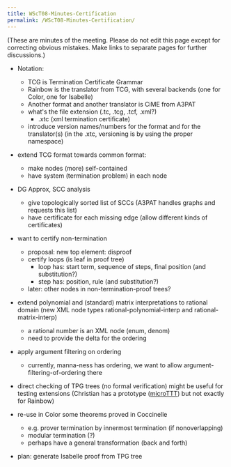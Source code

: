 ```yaml
---
title: WScT08-Minutes-Certification
permalink: /WScT08-Minutes-Certification/
---
```


(These are minutes of the meeting. Please do not edit this page except for correcting obvious mistakes. Make links to separate pages for further discussions.)

-   Notation:
    -   TCG is Termination Certificate Grammar
    -   Rainbow is the translator from TCG, with several backends (one for Color, one for Isabelle)
    -   Another format and another translator is CiME from A3PAT
    -   what's the file extension (.tc, .tcg, .tcf, .xml?)
        -   .xtc (xml termination certificate)
    -   introduce version names/numbers for the format and for the translator(s) (in the .xtc, versioning is by using the proper namespace)

-   extend TCG format towards common format:
    -   make nodes (more) self-contained
    -   have system (termination problem) in each node

-   DG Approx, SCC analysis
    -   give topologically sorted list of SCCs (A3PAT handles graphs and requests this list)
    -   have certificate for each missing edge (allow different kinds of certificates)

-   want to certify non-termination
    -   proposal: new top element: disproof
    -   certify loops (is leaf in proof tree)
        -   loop has: start term, sequence of steps, final position (and substitution?)
        -   step has: position, rule (and substitution?)
    -   later: other nodes in non-termination-proof trees?

-   extend polynomial and (standard) matrix interpretations to rational domain (new XML node types rational-polynomial-interp and rational-matrix-interp)
    -   a rational number is an XML node (enum, denom)
    -   need to provide the delta for the ordering

-   apply argument filtering on ordering
    -   currently, manna-ness has ordering, we want to allow argument-filtering-of-ordering there

-   direct checking of TPG trees (no formal verification) might be useful for testing extensions (Christian has a prototype ([microTTT](/microTTT "wikilink")) but not exactly for Rainbow)

-   re-use in Color some theorems proved in Coccinelle
    -   e.g. prover termination by innermost termination (if nonoverlapping)
    -   modular termination (?)
    -   perhaps have a general transformation (back and forth)

-   plan: generate Isabelle proof from TPG tree
